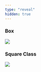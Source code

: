 ```yaml
---
type: "reveal"
hidden: true
---
```

<section>
	<h3>Box</h3>
    <img class="plain stretch" src="/cc410/images/5/410_5_classbox.svg">
</section>
<section>
	<h3>Square Class</h3>
    <img class="plain stretch" src="/cc410/images/5/410_5_square.svg">
</section>
